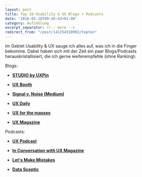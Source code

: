 ```yaml
---
layout: post
title: Top 10 Usability & UX Blogs + Podcasts
date: '2016-03-18T09:48:43+01:00'
category: Aufzählung
excerpt_separator: <!-- more -->
redirect_from: "/post/141254320992/topten"
---
```


Im Gebiet Usability & UX sauge ich alles auf, was ich in die Finger bekomme. Dabei haben sich mit der Zeit ein paar Blogs/Podcasts herauskristallisiert, die ich gerne weiterempfehle (ohne Ranking): <!-- more -->

Blogs:

- [**STUDIO by UXPin**](https://studio.uxpin.com/blog/)

- [**UX Booth**](http://www.uxbooth.com/)

- [**Signal v. Noise (Medium)**](https://m.signalvnoise.com/)

- [**UX Daily**](https://www.interaction-design.org/literature/article/overview)

- [**UX for the masses**](http://www.uxforthemasses.com/)

- [**UX Magazine**](http://uxmag.com/)

Podcasts:

- [**UX Podcast**](https://itunes.apple.com/us/podcast/ux-podcast/id438896324?mt=2)

- [**In Conversation with UX Magazine**](https://itunes.apple.com/us/podcast/in-conversation-ux-magazine/id1022990588?mt=2)

- [**Let's Make Mistakes**](http://www.mistakes.show/)

- [**Data Sceptic**](http://dataskeptic.com/episodes.php)
